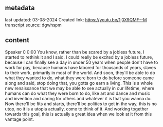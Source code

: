 ## metadata
last updated: 03-08-2024 Created
link: https://youtu.be/1j0X9QMF--M
transcript source: dgwhspm

## content

Speaker 0  0:00
You know, rather than be scared by a jobless future, I started to rethink it and I said, I could really be excited by a jobless future, because I can finally see a day in under 50 years when people don't have to work for pay, because humans have labored for thousands of years, slaves to their work, primarily in most of the world. And soon, they'll be able to do what they wanted to do, what they were born to do before someone came along and said, stop doing that, you gotta go earn a living. This is a whole new renaissance that we may be able to see actually in our lifetime, where humans can do what they were born to do, like art and dance and music and invention and caring for others and whatever it is that you wanna do. Now there'll be fits and starts, there'll be politics to get in the way, this is no utop, no it is a utopia actually, come to think of it. And working together towards this goal, this is actually a great idea when we look at it from this vantage point.

